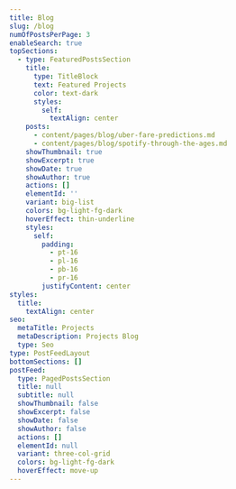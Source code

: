 ```yaml
---
title: Blog
slug: /blog
numOfPostsPerPage: 3
enableSearch: true
topSections:
  - type: FeaturedPostsSection
    title:
      type: TitleBlock
      text: Featured Projects
      color: text-dark
      styles:
        self:
          textAlign: center
    posts:
      - content/pages/blog/uber-fare-predictions.md
      - content/pages/blog/spotify-through-the-ages.md
    showThumbnail: true
    showExcerpt: true
    showDate: true
    showAuthor: true
    actions: []
    elementId: ''
    variant: big-list
    colors: bg-light-fg-dark
    hoverEffect: thin-underline
    styles:
      self:
        padding:
          - pt-16
          - pl-16
          - pb-16
          - pr-16
        justifyContent: center
styles:
  title:
    textAlign: center
seo:
  metaTitle: Projects
  metaDescription: Projects Blog
  type: Seo
type: PostFeedLayout
bottomSections: []
postFeed:
  type: PagedPostsSection
  title: null
  subtitle: null
  showThumbnail: false
  showExcerpt: false
  showDate: false
  showAuthor: false
  actions: []
  elementId: null
  variant: three-col-grid
  colors: bg-light-fg-dark
  hoverEffect: move-up
---
```

